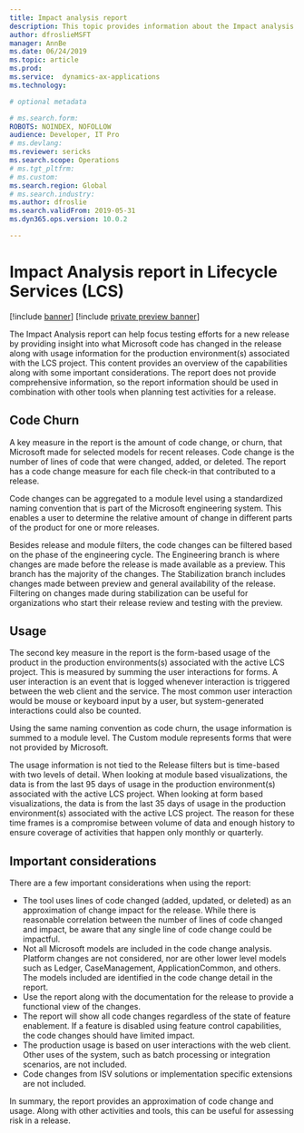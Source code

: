```yaml
---
title: Impact analysis report
description: This topic provides information about the Impact analysis report in Lifecycle Services (LCS).
author: dfroslieMSFT 
manager: AnnBe
ms.date: 06/24/2019
ms.topic: article
ms.prod: 
ms.service:  dynamics-ax-applications
ms.technology: 

# optional metadata

# ms.search.form: 
ROBOTS: NOINDEX, NOFOLLOW 
audience: Developer, IT Pro
# ms.devlang: 
ms.reviewer: sericks
ms.search.scope: Operations
# ms.tgt_pltfrm: 
# ms.custom: 
ms.search.region: Global
# ms.search.industry: 
ms.author: dfroslie
ms.search.validFrom: 2019-05-31 
ms.dyn365.ops.version: 10.0.2 

---
```


# Impact Analysis report in Lifecycle Services (LCS)

[!include [banner](../includes/banner.md)]
[!include [private preview banner](../includes/private-preview-banner.md)]

The Impact Analysis report can help focus testing efforts for a new release by providing insight into what Microsoft code has changed in the release along with usage information for the production environment(s) associated with the LCS project.  This content provides an overview of the capabilities along with some important considerations.  The report does not provide comprehensive information, so the report information should be used in combination with other tools when planning test activities for a release.

## Code Churn

A key measure in the report is the amount of code change, or churn, that Microsoft made for selected models for recent releases.  Code change is the number of lines of code that were changed, added, or deleted.  The report has a code change measure for each file check-in that contributed to a release.

Code changes can be aggregated to a module level using a standardized naming convention that is part of the Microsoft engineering system.  This enables a user to determine the relative amount of change in different parts of the product for one or more releases.

Besides release and module filters, the code changes can be filtered based on the phase of the engineering cycle.  The Engineering branch is where changes are made before the release is made available as a preview.  This branch has the majority of the changes. The Stabilization branch includes changes made between preview and general availability of the release.  Filtering on changes made during stabilization can be useful for organizations who start their release review and testing with the preview.

## Usage

The second key measure in the report is the form-based usage of the product in the production environments(s) associated with the active LCS project.  This is measured by summing the user interactions for forms.  A user interaction is an event that is logged whenever interaction is triggered between the web client and the service.  The most common user interaction would be mouse or keyboard input by a user, but system-generated interactions could also be counted.

Using the same naming convention as code churn, the usage information is summed to a module level.  The Custom module represents forms that were not provided by Microsoft.

The usage information is not tied to the Release filters but is time-based with two levels of detail.  When looking at module based visualizations, the data is from the last 95 days of usage in the production environment(s) associated with the active LCS project.  When looking at form based visualizations, the data is from the last 35 days of usage in the production environment(s) associated with the active LCS project.  The reason for these time frames is a compromise between volume of data and enough history to ensure coverage of activities that happen only monthly or quarterly.

## Important considerations

There are a few important considerations when using the report:

- The tool uses lines of code changed (added, updated, or deleted) as an approximation of change impact for the release.  While there is reasonable correlation between the number of lines of code changed and impact, be aware that any single line of code change could be impactful.
- Not all Microsoft models are included in the code change analysis.  Platform changes are not considered, nor are other lower level models such as Ledger, CaseManagement, ApplicationCommon, and others.  The models included are identified in the code change detail in the report.
- Use the report along with the documentation for the release to provide a functional view of the changes.
- The report will show all code changes regardless of the state of feature enablement.  If a feature is disabled using feature control capabilities, the code changes should have limited impact.
- The production usage is based on user interactions with the web client.  Other uses of the system, such as batch processing or integration scenarios, are not included.
- Code changes from ISV solutions or implementation specific extensions are not included.

In summary, the report provides an approximation of code change and usage.  Along with other activities and tools, this can be useful for assessing risk in a release.
